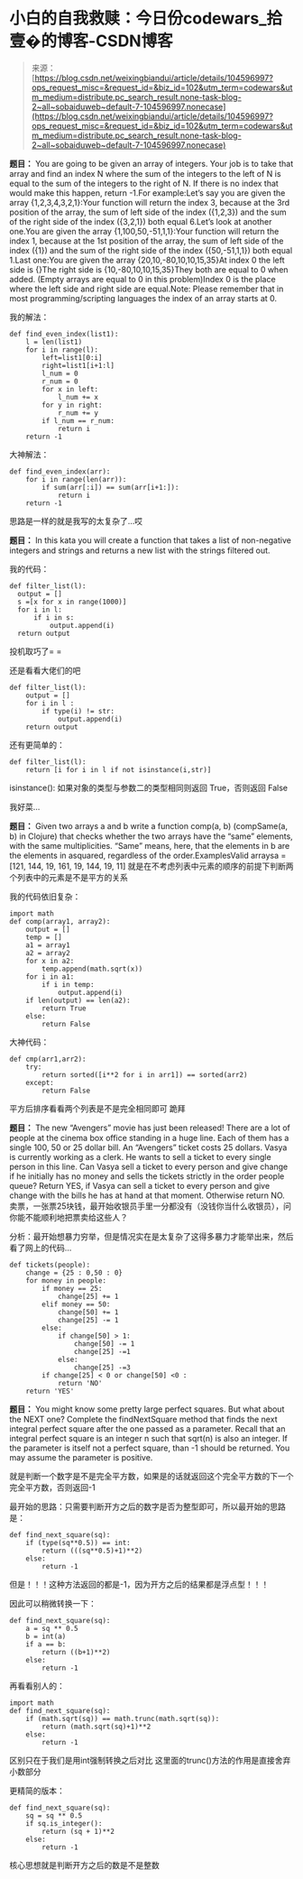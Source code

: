 <!--yml
category: codewars
date: 2022-08-13 11:43:43
-->

# 小白的自我救赎：今日份codewars_拾壹�的博客-CSDN博客

> 来源：[https://blog.csdn.net/weixingbiandui/article/details/104596997?ops_request_misc=&request_id=&biz_id=102&utm_term=codewars&utm_medium=distribute.pc_search_result.none-task-blog-2~all~sobaiduweb~default-7-104596997.nonecase](https://blog.csdn.net/weixingbiandui/article/details/104596997?ops_request_misc=&request_id=&biz_id=102&utm_term=codewars&utm_medium=distribute.pc_search_result.none-task-blog-2~all~sobaiduweb~default-7-104596997.nonecase)

**题目：**
You are going to be given an array of integers. Your job is to take that array and find an index N where the sum of the integers to the left of N is equal to the sum of the integers to the right of N. If there is no index that would make this happen, return -1.For example:Let’s say you are given the array {1,2,3,4,3,2,1}:Your function will return the index 3, because at the 3rd position of the array, the sum of left side of the index ({1,2,3}) and the sum of the right side of the index ({3,2,1}) both equal 6.Let’s look at another one.You are given the array {1,100,50,-51,1,1}:Your function will return the index 1, because at the 1st position of the array, the sum of left side of the index ({1}) and the sum of the right side of the index ({50,-51,1,1}) both equal 1.Last one:You are given the array {20,10,-80,10,10,15,35}At index 0 the left side is {}The right side is {10,-80,10,10,15,35}They both are equal to 0 when added. (Empty arrays are equal to 0 in this problem)Index 0 is the place where the left side and right side are equal.Note: Please remember that in most programming/scripting languages the index of an array starts at 0.

我的解法：

```
def find_even_index(list1):
    l = len(list1)
    for i in range(l):
        left=list1[0:i]
        right=list1[i+1:l]
        l_num = 0
        r_num = 0
        for x in left:
            l_num += x
        for y in right:
            r_num += y
        if l_num == r_num:
            return i
    return -1
```

大神解法：

```
def find_even_index(arr):
	for i in range(len(arr)):
		if sum(arr[:i]) == sum(arr[i+1:]):
			return i
	return -1 
```

思路是一样的就是我写的太复杂了…哎

**题目：**
In this kata you will create a function that takes a list of non-negative integers and strings and returns a new list with the strings filtered out.

我的代码：

```
def filter_list(l):
  output = []
  s =[x for x in range(1000)]
  for i in l:
      if i in s:
          output.append(i)
  return output
```

投机取巧了= =

还是看看大佬们的吧

```
def filter_list(l):
	output = []
	for i in l :
		if type(i) != str:
			output.append(i)
	return output
```

还有更简单的：

```
def filter_list(l):
	return [i for i in l if not isinstance(i,str)]
```

isinstance(): 如果对象的类型与参数二的类型相同则返回 True，否则返回 False

我好菜…

**题目：**
Given two arrays a and b write a function comp(a, b) (compSame(a, b) in Clojure) that checks whether the two arrays have the “same” elements, with the same multiplicities. “Same” means, here, that the elements in b are the elements in asquared, regardless of the order.ExamplesValid arraysa = [121, 144, 19, 161, 19, 144, 19, 11]
就是在不考虑列表中元素的顺序的前提下判断两个列表中的元素是不是平方的关系

我的代码依旧复杂：

```
import math
def comp(array1, array2):
    output = []
    temp = []
    a1 = array1
    a2 = array2
    for x in a2:
        temp.append(math.sqrt(x))
    for i in a1:
        if i in temp:
            output.append(i)
    if len(output) == len(a2):
        return True
    else:
        return False 
```

大神代码：

```
def cmp(arr1,arr2):
	try:
		return sorted([i**2 for i in arr1]) == sorted(arr2)
	except:
		return False
```

平方后排序看看两个列表是不是完全相同即可 跪拜

**题目：**
The new “Avengers” movie has just been released! There are a lot of people at the cinema box office standing in a huge line. Each of them has a single 100, 50 or 25 dollar bill. An “Avengers” ticket costs 25 dollars.
Vasya is currently working as a clerk. He wants to sell a ticket to every single person in this line.
Can Vasya sell a ticket to every person and give change if he initially has no money and sells the tickets strictly in the order people queue?
Return YES, if Vasya can sell a ticket to every person and give change with the bills he has at hand at that moment. Otherwise return NO.
卖票，一张票25块钱，最开始收银员手里一分都没有（没钱你当什么收银员），问你能不能顺利地把票卖给这些人？

分析：最开始想暴力穷举，但是情况实在是太复杂了这得多暴力才能举出来，然后看了网上的代码…

```
def tickets(people):
	change = {25 : 0,50 : 0}
	for money in people:
		if money == 25:
			change[25] += 1
		elif money == 50:
			change[50] += 1
			change[25] -= 1
		else:
			if change[50] > 1:
				change[50] -= 1
				change[25] -=1
			else:
				change[25] -=3
		if change[25] < 0 or change[50] <0 :
			return 'NO'
	return 'YES'
```

**题目：**
You might know some pretty large perfect squares. But what about the NEXT one?
Complete the findNextSquare method that finds the next integral perfect square after the one passed as a parameter. Recall that an integral perfect square is an integer n such that sqrt(n) is also an integer.
If the parameter is itself not a perfect square, than -1 should be returned. You may assume the parameter is positive.

就是判断一个数字是不是完全平方数，如果是的话就返回这个完全平方数的下一个完全平方数，否则返回-1

最开始的思路：只需要判断开方之后的数字是否为整型即可，所以最开始的思路是：

```
def find_next_square(sq):
	if (type(sq**0.5)) == int:
		return (((sq**0.5)+1)**2)
	else:
		return -1
```

但是！！！这种方法返回的都是-1，因为开方之后的结果都是浮点型！！！

因此可以稍微转换一下：

```
def find_next_square(sq):
	a = sq ** 0.5
	b = int(a)
	if a == b:
		return ((b+1)**2)
	else:
		return -1
```

再看看别人的：

```
import math
def find_next_square(sq):
	if (math.sqrt(sq)) == math.trunc(math.sqrt(sq)):
		return (math.sqrt(sq)+1)**2
	else:
		return -1
```

区别只在于我们是用int强制转换之后对比
这里面的trunc()方法的作用是直接舍弃小数部分

更精简的版本：

```
def find_next_square(sq):
	sq = sq ** 0.5
	if sq.is_integer():
		return (sq + 1)**2
	else:
		return -1
```

核心思想就是判断开方之后的数是不是整数